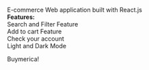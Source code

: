 E-commerce Web application built with React.js  <br />
<b>Features: </b> <br />
Search and Filter Feature <br />
Add to cart Feature <br/>
Check your account <br />
Light and Dark Mode <br />

Buymerica!

